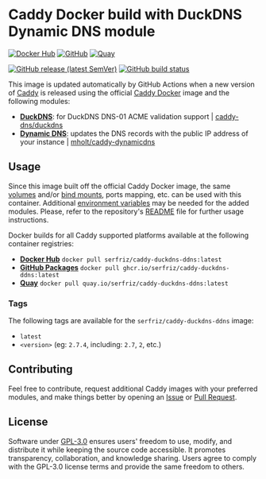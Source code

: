 # Caddy Docker build with DuckDNS Dynamic DNS module

[![Docker Hub](https://img.shields.io/badge/Docker%20Hub%20-%20serfriz%2Fcaddy--duckdns--ddns%20-%20%230db7ed?style=flat&logo=docker)](https://hub.docker.com/r/serfriz/caddy-duckdns-ddns)
[![GitHub](https://img.shields.io/badge/GitHub%20-%20serfriz%2Fcaddy--duckdns--ddns%20-%20%23333?style=flat&logo=github)](https://ghcr.io/serfriz/caddy-duckdns-ddns)
[![Quay](https://img.shields.io/badge/Quay%20-%20serfriz%2Fcaddy--duckdns--ddns%20-%20%23CC0000?style=flat&logo=redhat)](https://quay.io/serfriz/caddy-duckdns-ddns)

[![GitHub release (latest SemVer)](https://img.shields.io/github/v/release/serfriz/caddy-custom-builds?label=Release)](https://github.com/serfriz/caddy-custom-builds/releases)
[![GitHub build status](https://img.shields.io/github/actions/workflow/status/serfriz/caddy-custom-builds/build.caddy-duckdns-ddns.yml?label=Build)](https://github.com/serfriz/caddy-custom-builds/actions/workflows/build.caddy-duckdns-ddns.yml)

This image is updated automatically by GitHub Actions when a new version of [Caddy](https://github.com/caddyserver/caddy) is released using the official [Caddy Docker](https://hub.docker.com/_/caddy) image and the following modules:
- [**DuckDNS**](https://github.com/serfriz/caddy-custom-builds?tab=readme-ov-file#dns-modules): for DuckDNS DNS-01 ACME validation support | [caddy-dns/duckdns](https://github.com/caddy-dns/duckdns)
- [**Dynamic DNS**](https://github.com/serfriz/caddy-custom-builds?tab=readme-ov-file#dynamic-dns): updates the DNS records with the public IP address of your instance | [mholt/caddy-dynamicdns](https://caddyserver.com/docs/modules/dynamic_dns)

## Usage

Since this image built off the official Caddy Docker image, the same [volumes](https://docs.docker.com/storage/volumes/) and/or [bind mounts](https://docs.docker.com/storage/bind-mounts/), ports mapping, etc. can be used with this container. Additional [environment variables](https://caddyserver.com/docs/caddyfile/concepts#environment-variables) may be needed for the added modules. Please, refer to the repository's [README](https://github.com/serfriz/caddy-custom-builds?tab=readme-ov-file#container-creation) file for further usage instructions.

Docker builds for all Caddy supported platforms available at the following container registries:
- [**Docker Hub**](https://hub.docker.com/r/serfriz/caddy-duckdns-ddns) `docker pull serfriz/caddy-duckdns-ddns:latest`
- [**GitHub Packages**](https://ghcr.io/serfriz/caddy-duckdns-ddns) `docker pull ghcr.io/serfriz/caddy-duckdns-ddns:latest`
- [**Quay**](https://quay.io/serfriz/caddy-duckdns-ddns) `docker pull quay.io/serfriz/caddy-duckdns-ddns:latest`

### Tags

The following tags are available for the `serfriz/caddy-duckdns-ddns` image:

- `latest`
- `<version>` (eg: `2.7.4`, including: `2.7`, `2`, etc.)

## Contributing

Feel free to contribute, request additional Caddy images with your preferred modules, and make things better by opening an [Issue](https://github.com/serfriz/caddy-custom-builds/issues) or [Pull Request](https://github.com/serfriz/caddy-custom-builds/pulls).

## License

Software under [GPL-3.0](https://github.com/serfriz/caddy-custom-builds/blob/main/LICENSE) ensures users' freedom to use, modify, and distribute it while keeping the source code accessible. It promotes transparency, collaboration, and knowledge sharing. Users agree to comply with the GPL-3.0 license terms and provide the same freedom to others.